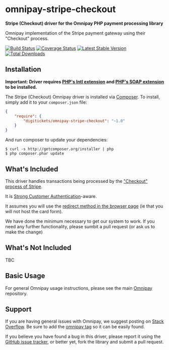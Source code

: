 # omnipay-stripe-checkout

**Stripe (Checkout) driver for the Omnipay PHP payment processing library**

Omnipay implementation of the Stripe payment gateway using their "Checkout" process.

[![Build Status](https://travis-ci.org/digitickets/omnipay-stripe-checkout.png?branch=master)](https://travis-ci.org/digitickets/omnipay-stripe-checkout)
[![Coverage Status](https://coveralls.io/repos/github/digitickets/omnipay-stripe-checkout/badge.svg?branch=master)](https://coveralls.io/github/digitickets/omnipay-stripe-checkout?branch=master)
[![Latest Stable Version](https://poser.pugx.org/digitickets/omnipay-stripe-checkout/version.png)](https://packagist.org/packages/digitickets/omnipay-stripe-checkout)
[![Total Downloads](https://poser.pugx.org/digitickets/omnipay-stripe-checkout/d/total.png)](https://packagist.org/packages/digitickets/omnipay-stripe-checkout)

## Installation

**Important: Driver requires [PHP's Intl extension](http://php.net/manual/en/book.intl.php) and [PHP's SOAP extension](http://php.net/manual/en/book.soap.php) to be installed.**

The Stripe (Checkout) Omnipay driver is installed via [Composer](http://getcomposer.org/). To install, simply add it
to your `composer.json` file:

```json
{
    "require": {
        "digitickets/omnipay-stripe-checkout": "~1.0"
    }
}
```

And run composer to update your dependencies:

    $ curl -s http://getcomposer.org/installer | php
    $ php composer.phar update

## What's Included

This driver handles transactions being processed by the ["Checkout" process of Stripe](https://stripe.com/docs/payments/checkout).

It is [Strong Customer Authentication](https://stripe.com/docs/strong-customer-authentication)\-aware.

It assumes you will use the [redirect method in the browser page](https://stripe.com/docs/payments/checkout/one-time#redirect-checkout) (ie that you will not host the card form).

We have done the minimum necessary to get our system to work. If you need any further functionality, please sumbit a pull request (or ask us to make the change)

## What's Not Included

TBC

## Basic Usage

For general Omnipay usage instructions, please see the main [Omnipay](https://github.com/omnipay/omnipay)
repository.

## Support

If you are having general issues with Omnipay, we suggest posting on
[Stack Overflow](http://stackoverflow.com/). Be sure to add the
[omnipay tag](http://stackoverflow.com/questions/tagged/omnipay) so it can be easily found.

If you believe you have found a bug in this driver, please report it using the [GitHub issue tracker](https://github.com/digitickets/omnipay-stripe-checkout/issues),
or better yet, fork the library and submit a pull request.
